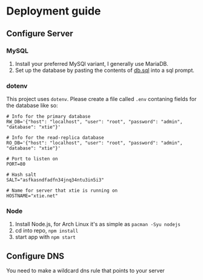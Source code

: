 # Deployment guide

## Configure Server
### MySQL
1. Install your preferred MySQl variant, I generally use MariaDB.
2. Set up the database by pasting the contents of [db.sql](db.sql) into a sql prompt.

### dotenv
This project uses `dotenv`. Please create a file called `.env` contaning fields for the database like so:
```.env
# Info for the primary database
RW_DB='{"host": "localhost", "user": "root", "password": "admin", "database": "xtie"}'

# Info for the read-replica database
RO_DB='{"host": "localhost", "user": "root", "password": "admin", "database": "xtie"}'

# Port to listen on
PORT=80

# Hash salt
SALT="asfkasndfadfn34jnq34ntu3in5i3"

# Name for server that xtie is running on
HOSTNAME="xtie.net"
```

### Node
1. Install Node.js, for Arch Linux it's as simple as `pacman -Syu nodejs`
2. cd into repo, `npm install`
3. start app with `npm start`

## Configure DNS
You need to make a wildcard dns rule that points to your server

